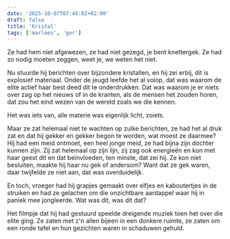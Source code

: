 ```yaml
---
date: '2025-10-07T07:48:02+02:00'
draft: false
title: 'Kristal'
tags: ['marloes', 'ger']
---
```


Ze had hem niet afgewezen, ze had niet gezegd, je bent knettergek. Ze had zo nodig moeten zeggen, weet je, we weten het niet.

Nu stuurde hij berichten over bijzondere kristallen, en hij zei erbij, dit is explosief materiaal. Onder de jeugd leefde het al volop, dat was waarom de elite actief haar best deed dit te onderdrukken. Dat was waarom je er niets over zag op het nieuws of in de kranten, als de mensen het zouden horen, dat zou het eind wezen van de wereld zoals we die kennen.

Het was iets van, alle materie was eigenlijk licht, zoiets.

Maar ze zat helemaal niet te wachten op zulke berichten, ze had het al druk zat en dat hij gekker en gekker begon te worden, wat moest ze daarmee? Hij had een meid ontmoet, een heel jonge meid, ze had bijna zijn dochter kunnen zijn. Zij zat helemaal op zijn lijn, zij zag ook energieën en kon met haar geest dit en dat beïnvloeden, ten minste, dat zei hij. Ze kon niet besluiten, maakte hij haar nu gek of andersom? Want dat ze gek waren, daar twijfelde ze niet aan, dat was overduidelijk.

En toch, vroeger had hij grapjes gemaakt over elfjes en kaboutertjes in de struiken en had ze gelachen om die onzichtbare aardappel waar hij in paniek mee jongleerde. Wat was dit, was dit dat?

Het filmpje dat hij had gestuurd speelde dreigende muziek toen het over die elite ging. Ze zaten met z'n allen bijeen in een donkere ruimte, ze zaten om een ronde tafel en hun gezichten waren in schaduwen gehuld.